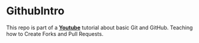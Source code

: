 # GithubIntro

This repo is part of a **[Youtube](https://www.youtube.com/watch?v=nT8KGYVurIU)** tutorial about basic Git and GitHub. Teaching how to Create Forks and Pull Requests.
